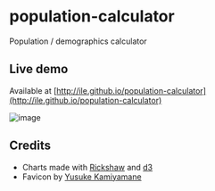 population-calculator
=====================

Population / demographics calculator

## Live demo

Available at [http://ile.github.io/population-calculator](http://ile.github.io/population-calculator)

![image](https://f.cloud.github.com/assets/433707/1111791/3a81b5cc-19be-11e3-9bd3-2cc6e9d4e48f.png)

## Credits

- Charts made with [Rickshaw](https://github.com/shutterstock/rickshaw) and [d3](http://d3js.org/)
- Favicon by [Yusuke Kamiyamane](http://p.yusukekamiyamane.com/)

